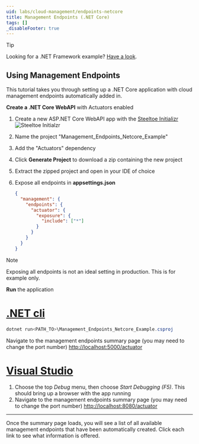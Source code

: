 ```yaml
---
uid: labs/cloud-management/endpoints-netcore
title: Management Endpoints (.NET Core)
tags: []
_disableFooter: true
---
```


> [!TIP]
> Looking for a .NET Framework example? [Have a look](endpoints-framework.md).

## Using Management Endpoints

This tutorial takes you through setting up a .NET Core application with cloud management endpoints automatically added in.

**Create a .NET Core WebAPI** with Actuators enabled

1. Create a new ASP.NET Core WebAPI app with the [Steeltoe Initializr](https://start.steeltoe.io)
    ![Steeltoe Initialzr](~/labs/images/initializr/actuators.png)
1. Name the project "Management_Endpoints_Netcore_Example"
1. Add the "Actuators" dependency
1. Click **Generate Project** to download a zip containing the new project
1. Extract the zipped project and open in your IDE of choice
1. Expose all endpoints in **appsettings.json**

    ```json
    {
      "management": {
        "endpoints": {
          "actuator": {
            "exposure": {
              "include": ["*"]
            }
          }
        }
      }
    }
    ```

  > [!NOTE]
  > Exposing all endpoints is not an ideal setting in production. This is for example only.

**Run** the application

  # [.NET cli](#tab/cli)

  ```powershell
  dotnet run<PATH_TO>\Management_Endpoints_Netcore_Example.csproj
  ```

  Navigate to the management endpoints summary page (you may need to change the port number) [http://localhost:5000/actuator](http://localhost:5000/actuator)

  # [Visual Studio](#tab/vs)

  1. Choose the top *Debug* menu, then choose *Start Debugging (F5)*. This should bring up a browser with the app running
  1. Navigate to the management endpoints summary page (you may need to change the port number) [http://localhost:8080/actuator](http://localhost:8080/actuator)
  
  ***

Once the summary page loads, you will see a list of all available management endpoints that have been automatically created. Click each link to see what information is offered.
